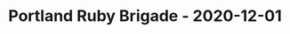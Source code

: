 ---
layout: post
title: Portland Ruby Brigade - 2020-12-01
datetime: '2020-12-01T18:00:00-08:00'
name: Portland Ruby Brigade
external_url: https://www.meetup.com/Portland-Ruby-Brigade/events/kjvwrrybcqbcb/
online_event: true
year_month: 2020-12
---